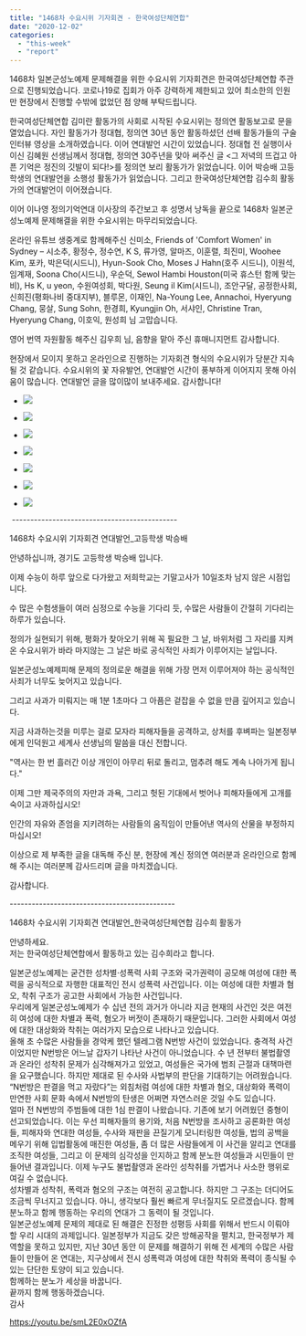 ```yaml
---
title: "1468차 수요시위 기자회견 - 한국여성단체연합"
date: "2020-12-02"
categories: 
  - "this-week"
  - "report"
---
```


1468차 일본군성노예제 문제해결을 위한 수요시위 기자회견은 한국여성단체연합 주관으로 진행되었습니다. 코로나19로 집회가 아주 강력하게 제한되고 있어 최소한의 인원만 현장에서 진행할 수밖에 없었던 점 양해 부탁드립니다.

한국여성단체연합 김미란 활동가의 사회로 시작된 수요시위는 정의연 활동보고로 문을 열었습니다. 자인 활동가가 정대협, 정의연 30년 동안 활동하셨던 선배 활동가들의 구술 인터뷰 영상을 소개하였습니다. 이어 연대발언 시간이 있었습니다. 정대협 전 실행이사이신 김혜원 선생님께서 정대협, 정의연 30주년을 맞아 써주신 글 <그 저녁의 뜨겁고 아픈 기억은 정진의 깃발이 되다!>를 정의연 보리 활동가가 읽었습니다. 이어 박승배 고등학생의 연대발언을 소행성 활동가가 읽었습니다. 그리고 한국여성단체연합 김수희 활동가의 연대발언이 이어졌습니다.

이어 이나영 정의기억연대 이사장의 주간보고 후 성명서 낭독을 끝으로 1468차 일본군성노예제 문제해결을 위한 수요시위는 마무리되었습니다.

온라인 유튜브 생중계로 함께해주신 신미소, Friends of 'Comfort Women' in Sydney – 시소추, 황정수, 정수연, K S, 류가영, 알마즈, 이훈렬, 최진미, Woohee Kim, 포카, 박은덕(시드니), Hyun-Sook Cho, Moses J Hahn(​호주 시드니), 이원석, 임계재, Soona Cho(​시드니), 우순덕, Sewol Hambi Houston(미국 휴스턴 함께 맞는 비), Hs K, u yeon, 수원여성회, 박다원, Seung il Kim(​시드니), 조안구달, 공정한사회, 신희진(평화나비 중대지부), 블루몬, 이재인, Na-Young Lee, Annachoi, Hyeryung Chang, 뭉살, Sung Sohn, 한경희, Kyungjin Oh, 서샤인, Christine Tran, Hyeryung Chang, 이호익, 원성희 님 고맙습니다.

영어 번역 자원활동 해주신 김우희 님, 음향을 맡아 주신 휴매니지먼트 감사합니다.

현장에서 모이지 못하고 온라인으로 진행하는 기자회견 형식의 수요시위가 당분간 지속될 것 같습니다. 수요시위의 꽃 자유발언, 연대발언 시간이 풍부하게 이어지지 못해 아쉬움이 많습니다. 연대발언 글을 많이많이 보내주세요. 감사합니다!

- ![](https://r2.womenandwar.net/2020/12/크기변환IMGP3149.jpg)
    
- ![](https://r2.womenandwar.net/2020/12/크기변환IMGP3176.jpg)
    
- ![](https://r2.womenandwar.net/2020/12/크기변환IMGP3195.jpg)
    
- ![](https://r2.womenandwar.net/2020/12/크기변환IMGP3206.jpg)
    
- ![](https://r2.womenandwar.net/2020/12/크기변환IMGP3216.jpg)
    
- ![](https://r2.womenandwar.net/2020/12/크기변환IMGP3226.jpg)
    
- ![](https://r2.womenandwar.net/2020/12/크기변환IMGP3231.jpg)
    

​ ---------------------------------------------

1468차 수요시위 기자회견 연대발언\_고등학생 박승배

안녕하십니까, 경기도 고등학생 박승배 입니다.

이제 수능이 하루 앞으로 다가왔고 저희학교는 기말고사가 10일조차 남지 않은 시점입니다.

수 많은 수험생들이 여러 심정으로 수능을 기다리 듯, 수많은 사람들이 간절히 기다리는 하루가 있습니다.

정의가 실현되기 위해, 평화가 찾아오기 위해 꼭 필요한 그 날, 바위처럼 그 자리를 지켜온 수요시위가 바라 마지않는 그 날은 바로 공식적인 사죄가 이루어지는 날입니다.

일본군성노예제피해 문제의 정의로운 해결을 위해 가장 먼저 이루어져야 하는 공식적인 사죄가 너무도 늦어지고 있습니다.

그리고 사과가 미뤄지는 매 1분 1초마다 그 아픔은 겉잡을 수 없을 만큼 깊어지고 있습니다.

지금 사과하는것을 미루는 걸로 모자라 피해자들을 공격하고, 상처를 후벼파는 일본정부에게 인덕원고 세계사 선생님의 말씀을 대신 전합니다.

"역사는 한 번 흘러간 이상 개인이 아무리 뒤로 돌리고, 멈추려 해도 계속 나아가게 됩니다."

이제 그만 제국주의의 자만과 과욕, 그리고 헛된 기대에서 벗어나 피해자들에게 고개를 숙이고 사과하십시오!

인간의 자유와 존엄을 지키려하는 사람들의 움직임이 만들어낸 역사의 산물을 부정하지마십시오!

이상으로 제 부족한 글을 대독해 주신 분, 현장에 계신 정의연 여러분과 온라인으로 함께해 주시는 여러분께 감사드리며 글을 마치겠습니다.

감사합니다.

\---------------------------------------------

​1468차 수요시위 기자회견 연대발언\_한국여성단체연합 김수희 활동가

안녕하세요.  
저는 한국여성단체연합에서 활동하고 있는 김수희라고 합니다.

일본군성노예제는 굳건한 성차별·성폭력 사회 구조와 국가권력이 공모해 여성에 대한 폭력을 공식적으로 자행한 대표적인 전시 성폭력 사건입니다. 이는 여성에 대한 차별과 혐오, 착취 구조가 공고한 사회에서 가능한 사건입니다.  
우리에게 일본군성노예제가 수 십년 전의 과거가 아니라 지금 현재의 사건인 것은 여전히 여성에 대한 차별과 폭력, 혐오가 버젓이 존재하기 때문입니다. 그러한 사회에서 여성에 대한 대상화와 착취는 여러가지 모습으로 나타나고 있습니다.  
올해 초 수많은 사람들을 경악케 했던 텔레그램 N번방 사건이 있었습니다. 충격적 사건이었지만 N번방은 어느날 갑자기 나타난 사건이 아니었습니다. 수 년 전부터 불법촬영과 온라인 성착취 문제가 심각해져가고 있었고, 여성들은 국가에 범죄 근절과 대책마련을 요구했습니다. 하지만 제대로 된 수사와 사법부의 판단을 기대하기는 어려웠습니다. “N번방은 판결을 먹고 자랐다”는 외침처럼 여성에 대한 차별과 혐오, 대상화와 폭력이 만연한 사회 문화 속에서 N번방의 탄생은 어쩌면 자연스러운 것일 수도 있습니다.  
얼마 전 N번방의 주범들에 대한 1심 판결이 나왔습니다. 기존에 보기 어려웠던 중형이 선고되었습니다. 이는 우선 피해자들의 용기와, 처음 N번방을 조사하고 공론화한 여성들, 피해자와 연대한 여성들, 수사와 재판을 끈질기게 모니터링한 여성들, 법의 공백을 메우기 위해 입법활동에 매진한 여성들, 좀 더 많은 사람들에게 이 사건을 알리고 연대를 조직한 여성들, 그리고 이 문제의 심각성을 인지하고 함께 분노한 여성들과 시민들이 만들어낸 결과입니다. 이제 누구도 불법촬영과 온라인 성착취를 가볍거나 사소한 행위로 여길 수 없습니다.  
성차별과 성착취, 폭력과 혐오의 구조는 여전히 공고합니다. 하지만 그 구조는 더디어도 조금씩 무너지고 있습니다. 아니, 생각보다 훨씬 빠르게 무너질지도 모르겠습니다. 함께 분노하고 함께 행동하는 우리의 연대가 그 동력이 될 것입니다.  
일본군성노예제 문제의 제대로 된 해결은 진정한 성평등 사회를 위해서 반드시 이뤄야 할 우리 시대의 과제입니다. 일본정부가 지금도 갖은 방해공작을 펼치고, 한국정부가 제 역할을 못하고 있지만, 지난 30년 동안 이 문제를 해결하기 위해 전 세계의 수많은 사람들이 만들어 온 연대는, 지구상에서 전시 성폭력과 여성에 대한 착취와 폭력이 종식될 수 있는 단단한 토양이 되고 있습니다.  
함께하는 분노가 세상을 바꿉니다.  
끝까지 함께 행동하겠습니다.  
감사

https://youtu.be/smL2E0xOZfA
